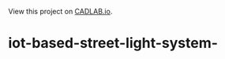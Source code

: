 View this project on [CADLAB.io](https://cadlab.io/project/29159). 

# iot-based-street-light-system-